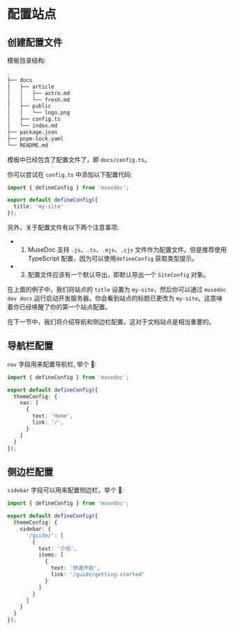 # 配置站点

## 创建配置文件

模板目录结构:  

```bash
.
├── docs
│   ├── article
│   │   ├── astro.md
│   │   └── fresh.md
│   ├── public
│   │   └── logo.png
│   ├── config.ts
│   └── index.md
├── package.json
├── pnpm-lock.yaml
└── README.md
```

模板中已经包含了配置文件了，即 `docs/config.ts`。

你可以尝试在 `config.ts` 中添加以下配置代码:

```ts
import { defineConfig } from 'musedoc';

export default defineConfig({
  title: 'my-site'
});
```

另外，关于配置文件有以下两个注意事项:

- 1. MuseDoc 支持 `.js`、`.ts`、`.mjs`、`.cjs` 文件作为配置文件。但是推荐使用 TypeScript 配置，因为可以使用`defineConfig` 获取类型提示。

- 2. 配置文件应该有一个默认导出，即默认导出一个 `SiteConfig` 对象。

在上面的例子中，我们将站点的 `title` 设置为 `my-site`，然后你可以通过 `musedoc dev docs` 运行启动开发服务器。你会看到站点的标题已更改为 `my-site`。这意味着你已经唤醒了你的第一个站点配置。

在下一节中，我们将介绍导航和侧边栏配置，这对于文档站点是相当重要的。

## 导航栏配置

`nav` 字段用来配置导航栏, 举个 🌰:

```ts
import { defineConfig } from 'musedoc';

export default defineConfig({
  themeConfig: {
    nav: [
      {
        text: 'Home',
        link: '/',
      }
    ]
  }
});
```

## 侧边栏配置

`sidebar` 字段可以用来配置侧边栏，举个 🌰:

```ts
import { defineConfig } from 'musedoc';

export default defineConfig({
  themeConfig: {
    sidebar: {
      '/guide/': [
        {
          text: '介绍',
          items: [
            {
              text: '快速开始',
              link: '/guide/getting-started'
            }
          ]
        }
      ]
    }
  }
});
```